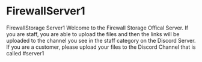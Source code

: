# FirewallServer1
FirewallStorage Server1
Welcome to the Firewall Storage Offical Server.
If you are staff, you are able to upload the files and then the links will be uploaded to the channel you see in the staff category on the Discord Server.
If you are a customer, please upload your files to the Discord Channel that is called #server1
